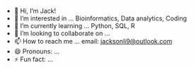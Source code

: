 - 👋 Hi, I’m Jack!
- 👀 I’m interested in ... Bioinformatics, Data analytics, Coding
- 🌱 I’m currently learning ... Python, SQL, R
- 💞️ I’m looking to collaborate on ...
- 📫 How to reach me ... email: jacksonli9@outlook.com
- 😄 Pronouns: ...
- ⚡ Fun fact: ...

<!---
Matamius/Matamius is a ✨ special ✨ repository because its `README.md` (this file) appears on your GitHub profile.
You can click the Preview link to take a look at your changes.
--->
